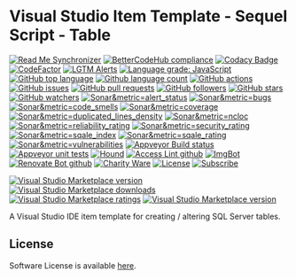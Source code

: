 # Visual Studio Item Template - Sequel Script - Table 

<!--BadgesSTART-->
<!-- Powered by https://github.com/GregTrevellick/ReadMeSynchronizer -->
[![Read Me Synchronizer](https://img.shields.io/badge/-powered%20by%20ReadMeSynchronizer-brightgreen.svg)](https://github.com/GregTrevellick/ReadMeSynchronizer)
[![BetterCodeHub compliance](https://bettercodehub.com/edge/badge/GregTrevellick/VsixItemTemplateSqlScriptTable?branch=master)](https://bettercodehub.com/results/GregTrevellick/VsixItemTemplateSqlScriptTable)
[![Codacy Badge](https://api.codacy.com/project/badge/Grade/)](https://www.codacy.com/project/gtrevellick/VsixItemTemplateSqlScriptTable/dashboard?utm_source=github.com&amp;utm_medium=referral&amp;utm_content=GregTrevellick/VsixItemTemplateSqlScriptTable&amp;utm_campaign=Badge_Grade_Dashboard)
 [![CodeFactor](https://www.codefactor.io/repository/github/GregTrevellick/VsixItemTemplateSqlScriptTable/badge)](https://www.codefactor.io/repository/github/GregTrevellick/VsixItemTemplateSqlScriptTable)
  [![LGTM Alerts](https://img.shields.io/lgtm/alerts/g/GregTrevellick/VsixItemTemplateSqlScriptTable.svg?logo=lgtm&logoWidth=18)](https://lgtm.com/projects/g/GregTrevellick/VsixItemTemplateSqlScriptTable/alerts/)
[![Language grade: JavaScript](https://img.shields.io/lgtm/grade/javascript/g/GregTrevellick/VsixItemTemplateSqlScriptTable.svg?logo=lgtm&logoWidth=18)](https://lgtm.com/projects/g/GregTrevellick/VsixItemTemplateSqlScriptTable/context:javascript)
[![GitHub top language](https://img.shields.io/github/languages/top/GregTrevellick/VsixItemTemplateSqlScriptTable.svg)](https://github.com/GregTrevellick/VsixItemTemplateSqlScriptTable)
[![Github language count](https://img.shields.io/github/languages/count/GregTrevellick/VsixItemTemplateSqlScriptTable.svg)](https://github.com/GregTrevellick/VsixItemTemplateSqlScriptTable)
[![GitHub actions](https://github.com/GregTrevellick/VsixItemTemplateSqlScriptTable/workflows/.NET%20Core/badge.svg)](https://github.com/GregTrevellick/VsixItemTemplateSqlScriptTable/actions)
[![GitHub issues](https://img.shields.io/github/issues-raw/GregTrevellick/VsixItemTemplateSqlScriptTable.svg)](https://github.com/GregTrevellick/VsixItemTemplateSqlScriptTable/issues)
[![GitHub pull requests](https://img.shields.io/github/issues-pr-raw/GregTrevellick/VsixItemTemplateSqlScriptTable.svg)](https://github.com/GregTrevellick/VsixItemTemplateSqlScriptTable/pulls)
[![GitHub followers](https://img.shields.io/github/followers/GregTrevellick.svg)](https://github.com/GregTrevellick?tab=followers)
[![GitHub stars](https://img.shields.io/github/stars/GregTrevellick/VsixItemTemplateSqlScriptTable.svg)](https://github.com/GregTrevellick/VsixItemTemplateSqlScriptTable)
[![GitHub watchers](https://img.shields.io/github/watchers/GregTrevellick/VsixItemTemplateSqlScriptTable.svg)](https://github.com/GregTrevellick/VsixItemTemplateSqlScriptTable/watchers)
[![Sonar&metric=alert_status](https://sonarcloud.io/api/project_badges/measure?project=VsixItemTemplateSqlScriptTable&metric=alert_status)](https://sonarcloud.io/dashboard?id=VsixItemTemplateSqlScriptTable)
[![Sonar&metric=bugs](https://sonarcloud.io/api/project_badges/measure?project=VsixItemTemplateSqlScriptTable&metric=bugs)](https://sonarcloud.io/component_measures?id=VsixItemTemplateSqlScriptTable&metric=bugs)
[![Sonar&metric=code_smells](https://sonarcloud.io/api/project_badges/measure?project=VsixItemTemplateSqlScriptTable&metric=code_smells)](https://sonarcloud.io/component_measures?id=VsixItemTemplateSqlScriptTable&metric=code_smells)
[![Sonar&metric=coverage](https://sonarcloud.io/api/project_badges/measure?project=VsixItemTemplateSqlScriptTable&metric=coverage)](https://sonarcloud.io/component_measures?id=VsixItemTemplateSqlScriptTable&metric=Coverage)
[![Sonar&metric=duplicated_lines_density](https://sonarcloud.io/api/project_badges/measure?project=VsixItemTemplateSqlScriptTable&metric=duplicated_lines_density)](https://sonarcloud.io/component_measures?id=VsixItemTemplateSqlScriptTable&metric=duplicated_lines)
[![Sonar&metric=ncloc](https://sonarcloud.io/api/project_badges/measure?project=VsixItemTemplateSqlScriptTable&metric=ncloc)](https://sonarcloud.io/component_measures?id=VsixItemTemplateSqlScriptTable&metric=ncloc)
[![Sonar&metric=reliability_rating](https://sonarcloud.io/api/project_badges/measure?project=VsixItemTemplateSqlScriptTable&metric=reliability_rating)](https://sonarcloud.io/component_measures?id=VsixItemTemplateSqlScriptTable&metric=reliability_rating)
[![Sonar&metric=security_rating](https://sonarcloud.io/api/project_badges/measure?project=VsixItemTemplateSqlScriptTable&metric=security_rating)](https://sonarcloud.io/component_measures?id=VsixItemTemplateSqlScriptTable&metric=security_rating)
[![Sonar&metric=sqale_index](https://sonarcloud.io/api/project_badges/measure?project=VsixItemTemplateSqlScriptTable&metric=sqale_index)](https://sonarcloud.io/component_measures?id=VsixItemTemplateSqlScriptTable&metric=sqale_index)
[![Sonar&metric=sqale_rating](https://sonarcloud.io/api/project_badges/measure?project=VsixItemTemplateSqlScriptTable&metric=sqale_rating)](https://sonarcloud.io/component_measures?id=VsixItemTemplateSqlScriptTable&metric=sqale_rating)
[![Sonar&metric=vulnerabilities](https://sonarcloud.io/api/project_badges/measure?project=VsixItemTemplateSqlScriptTable&metric=vulnerabilities)](https://sonarcloud.io/component_measures?id=VsixItemTemplateSqlScriptTable&metric=vulnerabilities)
[![Appveyor Build status](https://ci.appveyor.com/api/projects/status/?svg=true)](https://ci.appveyor.com/project/GregTrevellick/VsixItemTemplateSqlScriptTable)
[![Appveyor unit tests](https://img.shields.io/appveyor/tests/GregTrevellick/VsixItemTemplateSqlScriptTable.svg)](https://ci.appveyor.com/project/GregTrevellick/VsixItemTemplateSqlScriptTable/build/tests)
 [![Hound](https://img.shields.io/badge/hound_ci-checked-brightgreen.svg)](https://houndci.com/)
[![Access Lint github](https://img.shields.io/badge/a11y-checked-brightgreen.svg)](https://www.accesslint.com)
[![ImgBot](https://img.shields.io/badge/images-optimized-brightgreen.svg)](https://imgbot.net/)
[![Renovate Bot github](https://img.shields.io/badge/renovatebot-checked-brightgreen.svg)](https://renovatebot.com/)
[![Charity Ware](https://img.shields.io/badge/charity%20ware-thank%20you-brightgreen.svg)](https://github.com/GregTrevellick/MiscellaneousArtefacts/wiki/Charity-Ware)
[![License](https://img.shields.io/github/license/gittools/gitlink.svg)](/LICENSE.txt)
[![Subscribe](https://img.shields.io/badge/subscribe%20to%20receive%20notificatons-grey.svg)](https://github.com/GregTrevellick/VsixItemTemplateSqlScriptTable/subscription)
 
[![Visual Studio Marketplace version](https://img.shields.io/badge/-VsixItemTemplateSqlScriptTable-%23e2165e.svg)](https://marketplace.visualstudio.com/items?itemName=GregTrevellick.VsixItemTemplateSqlScriptTable)
[![Visual Studio Marketplace downloads](https://vsmarketplacebadge.apphb.com/installs/GregTrevellick.VsixItemTemplateSqlScriptTable.svg)](https://marketplace.visualstudio.com/items?itemName=GregTrevellick.VsixItemTemplateSqlScriptTable)
[![Visual Studio Marketplace ratings](https://vsmarketplacebadge.apphb.com/rating/GregTrevellick.VsixItemTemplateSqlScriptTable.svg)](https://marketplace.visualstudio.com/items?itemName=GregTrevellick.VsixItemTemplateSqlScriptTable)
[![Visual Studio Marketplace version](https://vsmarketplacebadge.apphb.com/version/GregTrevellick.VsixItemTemplateSqlScriptTable.svg)](https://marketplace.visualstudio.com/items?itemName=GregTrevellick.VsixItemTemplateSqlScriptTable)



<!--BadgesEND-->

A Visual Studio IDE item template for creating / altering SQL Server tables.

## License

Software License is available [here](/LICENSE.txt).
